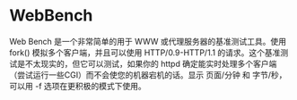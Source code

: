 # WebBench
Web Bench 是一个非常简单的用于 WWW 或代理服务器的基准测试工具。使用 fork() 模拟多个客户端，并且可以使用 HTTP/0.9-HTTP/1.1 的请求。这个基准测试是不太现实的，但它可以测试，如果你的 httpd 确定能实时处理多个客户端（尝试运行一些CGI）而不会使您的机器宕机的话。显示 页面/分钟 和 字节/秒，可以用 -f 选项在更积极的模式下使用。
